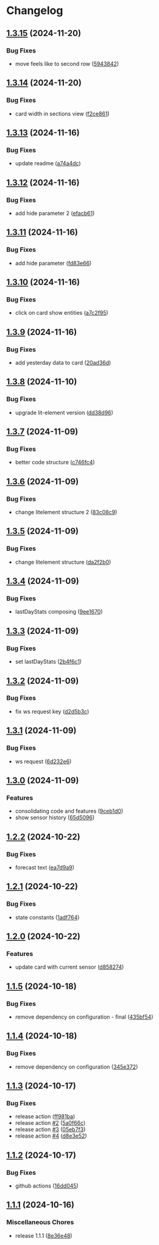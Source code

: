 # Changelog

## [1.3.15](https://github.com/chilikla/yerushamayim-card/compare/v1.3.14...v1.3.15) (2024-11-20)


### Bug Fixes

* move feels like to second row ([5943842](https://github.com/chilikla/yerushamayim-card/commit/59438422975a712df3a603328baf5985f223c2e3))

## [1.3.14](https://github.com/chilikla/yerushamayim-card/compare/v1.3.13...v1.3.14) (2024-11-20)


### Bug Fixes

* card width in sections view ([f2ce861](https://github.com/chilikla/yerushamayim-card/commit/f2ce8614474a293cf19715fdc107f92bbbe88409))

## [1.3.13](https://github.com/chilikla/yerushamayim-card/compare/v1.3.12...v1.3.13) (2024-11-16)


### Bug Fixes

* update readme ([a74a4dc](https://github.com/chilikla/yerushamayim-card/commit/a74a4dcfafed08f20241dfeef7ab240d2cec29f5))

## [1.3.12](https://github.com/chilikla/yerushamayim-card/compare/v1.3.11...v1.3.12) (2024-11-16)


### Bug Fixes

* add hide parameter 2 ([efacb61](https://github.com/chilikla/yerushamayim-card/commit/efacb6129597021e095d13e517a912e3e63a939a))

## [1.3.11](https://github.com/chilikla/yerushamayim-card/compare/v1.3.10...v1.3.11) (2024-11-16)


### Bug Fixes

* add hide parameter ([fd83e66](https://github.com/chilikla/yerushamayim-card/commit/fd83e66a78d00a306f28596566778ab598e998f0))

## [1.3.10](https://github.com/chilikla/yerushamayim-card/compare/v1.3.9...v1.3.10) (2024-11-16)


### Bug Fixes

* click on card show entities ([a7c2f95](https://github.com/chilikla/yerushamayim-card/commit/a7c2f951f4e8a20f77e28dca626154a60dee889f))

## [1.3.9](https://github.com/chilikla/yerushamayim-card/compare/v1.3.8...v1.3.9) (2024-11-16)


### Bug Fixes

* add yesterday data to card ([20ad36d](https://github.com/chilikla/yerushamayim-card/commit/20ad36ddc2de6a922de555da036ef525dae59c78))

## [1.3.8](https://github.com/chilikla/yerushamayim-card/compare/v1.3.7...v1.3.8) (2024-11-10)


### Bug Fixes

* upgrade lit-element version ([dd38d96](https://github.com/chilikla/yerushamayim-card/commit/dd38d9696a58dba15fa382d27afb46dbd120bc15))

## [1.3.7](https://github.com/chilikla/yerushamayim-card/compare/v1.3.6...v1.3.7) (2024-11-09)


### Bug Fixes

* better code structure ([c746fc4](https://github.com/chilikla/yerushamayim-card/commit/c746fc406f9ceed2e1ec108b1f936d13b49b7e42))

## [1.3.6](https://github.com/chilikla/yerushamayim-card/compare/v1.3.5...v1.3.6) (2024-11-09)


### Bug Fixes

* change litelement structure 2 ([83c08c9](https://github.com/chilikla/yerushamayim-card/commit/83c08c9d91c4869d5c1b1de09d33169f95895aee))

## [1.3.5](https://github.com/chilikla/yerushamayim-card/compare/v1.3.4...v1.3.5) (2024-11-09)


### Bug Fixes

* change litelement structure ([da2f2b0](https://github.com/chilikla/yerushamayim-card/commit/da2f2b071c542483f62a5cfeeb8c31d5e20ddfe5))

## [1.3.4](https://github.com/chilikla/yerushamayim-card/compare/v1.3.3...v1.3.4) (2024-11-09)


### Bug Fixes

* lastDayStats composing ([9ee1670](https://github.com/chilikla/yerushamayim-card/commit/9ee1670846d74ec3d110304551d73cbe883a5fa5))

## [1.3.3](https://github.com/chilikla/yerushamayim-card/compare/v1.3.2...v1.3.3) (2024-11-09)


### Bug Fixes

* set lastDayStats ([2b4f6c1](https://github.com/chilikla/yerushamayim-card/commit/2b4f6c1adf16960f3c82bd294dd6653ff44b2421))

## [1.3.2](https://github.com/chilikla/yerushamayim-card/compare/v1.3.1...v1.3.2) (2024-11-09)


### Bug Fixes

* fix ws request key ([d2d5b3c](https://github.com/chilikla/yerushamayim-card/commit/d2d5b3c8ff5772aea0790bd4edfe0fdefb1a7016))

## [1.3.1](https://github.com/chilikla/yerushamayim-card/compare/v1.3.0...v1.3.1) (2024-11-09)


### Bug Fixes

* ws request ([6d232e6](https://github.com/chilikla/yerushamayim-card/commit/6d232e68c253a3d36ae49ae64938d7f7a97e5458))

## [1.3.0](https://github.com/chilikla/yerushamayim-card/compare/v1.2.2...v1.3.0) (2024-11-09)


### Features

* consolidating code and features ([9ceb1d0](https://github.com/chilikla/yerushamayim-card/commit/9ceb1d095dc8a8fea8d447ae75a1b47adfe941da))
* show sensor history ([65d5096](https://github.com/chilikla/yerushamayim-card/commit/65d5096b2f21564519423402e21f227f4bb3de66))

## [1.2.2](https://github.com/chilikla/yerushamayim-card/compare/v1.2.1...v1.2.2) (2024-10-22)


### Bug Fixes

* forecast text ([ea7d9a9](https://github.com/chilikla/yerushamayim-card/commit/ea7d9a9e9a269c162b84064603ea05c478815fb2))

## [1.2.1](https://github.com/chilikla/yerushamayim-card/compare/v1.2.0...v1.2.1) (2024-10-22)


### Bug Fixes

* state constants ([1adf764](https://github.com/chilikla/yerushamayim-card/commit/1adf764c244aac8ca9005e558d49547ede0ac5cc))

## [1.2.0](https://github.com/chilikla/yerushamayim-card/compare/v1.1.5...v1.2.0) (2024-10-22)


### Features

* update card with current sensor ([d858274](https://github.com/chilikla/yerushamayim-card/commit/d858274141bee64edf69a2be1d1ead4d73e40df5))

## [1.1.5](https://github.com/chilikla/yerushamayim-card/compare/v1.1.4...v1.1.5) (2024-10-18)


### Bug Fixes

* remove dependency on configuration  - final ([435bf54](https://github.com/chilikla/yerushamayim-card/commit/435bf54f6820f8312f76d8435560d46ac44dd03b))

## [1.1.4](https://github.com/chilikla/yerushamayim-card/compare/v1.1.3...v1.1.4) (2024-10-18)


### Bug Fixes

* remove dependency on configuration ([345e372](https://github.com/chilikla/yerushamayim-card/commit/345e372dcac8589d1a18a0d2ebb8971c583a2793))

## [1.1.3](https://github.com/chilikla/yerushamayim-card/compare/v1.1.2...v1.1.3) (2024-10-17)


### Bug Fixes

* release action ([ff981ba](https://github.com/chilikla/yerushamayim-card/commit/ff981ba362a396e95f2ea56d1e122555fc9b2328))
* release action [#2](https://github.com/chilikla/yerushamayim-card/issues/2) ([5a0f66c](https://github.com/chilikla/yerushamayim-card/commit/5a0f66c451c6e42f0138275300b15eb4ba17b799))
* release action [#3](https://github.com/chilikla/yerushamayim-card/issues/3) ([05eb7f3](https://github.com/chilikla/yerushamayim-card/commit/05eb7f326f76493c96ede3c9cfa24a8fa2adaa4b))
* release action [#4](https://github.com/chilikla/yerushamayim-card/issues/4) ([d8e3e52](https://github.com/chilikla/yerushamayim-card/commit/d8e3e526dcc2d38a4860f448c9611d184b114653))

## [1.1.2](https://github.com/chilikla/yerushamayim-card/compare/v1.1.1...v1.1.2) (2024-10-17)


### Bug Fixes

* github actions ([16dd045](https://github.com/chilikla/yerushamayim-card/commit/16dd045b617dc81626d800495b61ec85e7ce6171))

## [1.1.1](https://github.com/chilikla/yerushamayim-card/compare/v1.0.19...v1.1.1) (2024-10-16)


### Miscellaneous Chores

* release 1.1.1 ([8e36e48](https://github.com/chilikla/yerushamayim-card/commit/8e36e4812bd4ff6e1e738e04fa9288927061156a))
